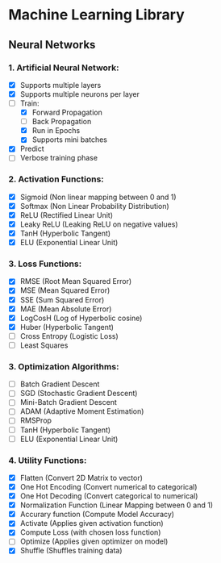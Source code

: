 # Machine Learning Library

## Neural Networks

### 1. Artificial Neural Network:
- [x] Supports multiple layers
- [x] Supports multiple neurons per layer
- [ ] Train:
    - [x] Forward Propagation
    - [ ] Back Propagation  
    - [x] Run in Epochs
    - [x] Supports mini batches
- [x] Predict
- [ ] Verbose training phase 

### 2. Activation Functions:

- [x] Sigmoid (Non linear mapping between 0 and 1)
- [x] Softmax (Non Linear Probability Distribution)
- [x] ReLU (Rectified Linear Unit)
- [x] Leaky ReLU (Leaking ReLU on negative values)
- [x] TanH (Hyperbolic Tangent)
- [x] ELU (Exponential Linear Unit)

### 3. Loss Functions:

- [x] RMSE (Root Mean Squared Error)
- [x] MSE (Mean Squared Error)
- [x] SSE (Sum Squared Error)
- [x] MAE (Mean Absolute Error)
- [x] LogCosH (Log of Hyperbolic cosine)
- [x] Huber (Hyperbolic Tangent)
- [ ] Cross Entropy (Logistic Loss)
- [ ] Least Squares 

### 3. Optimization Algorithms:

- [ ] Batch Gradient Descent
- [ ] SGD (Stochastic Gradient Descent)
- [ ] Mini-Batch Gradient Descent
- [ ] ADAM (Adaptive Moment Estimation)
- [ ] RMSProp
- [ ] TanH (Hyperbolic Tangent)
- [ ] ELU (Exponential Linear Unit)

### 4. Utility Functions:

- [x] Flatten (Convert 2D Matrix to vector)
- [x] One Hot Encoding (Convert numerical to categorical)
- [x] One Hot Decoding (Convert categorical to numerical)
- [x] Normalization Function (Linear Mapping between 0 and 1)
- [x] Accurary function (Compute Model Accuracy)
- [x] Activate (Applies given activation function)
- [x] Compute Loss (with chosen loss function)
- [ ] Optimize (Applies given optimizer on model)
- [x] Shuffle (Shuffles training data)
